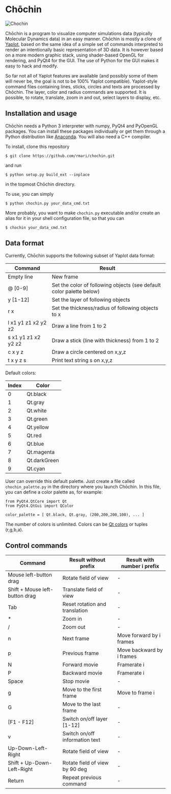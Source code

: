 <h1> Chōchin </h1>

![Chochin](./chochin.gif)

Chōchin is a program to visualize computer simulations data (typically
Molecular Dynamics data) in an easy manner. Chōchin is mostly a clone of [Yaplot](https://github.com/vitroid/Yaplot), based on
the same idea of a simple set of commands interpreted to render an
intentionally basic representation of 3D data. It is however based on a more modern graphic stack, using shader-based OpenGL for rendering, and PyQt4 for the GUI.
The use of Python for the GUI makes it easy to hack and modify.

So far not all of Yaplot features
are available (and possibly some of them will never be, the goal is not to be 100% Yaplot compatible).
Yaplot-style command files containing lines, sticks, circles and texts are processed by Chōchin.
The layer, color and radius commands are supported.
It is possible, to rotate, translate, zoom in and out, select layers to display, etc.

<h2> Installation and usage </h2>

Chōchin needs a Python 3 interpreter with numpy, PyQt4 and PyOpenGL packages. You can install these packages individually or get them through a Python distribution like [Anaconda](https://store.continuum.io/cshop/anaconda/).
You will also need a C++ compiler.

To install, clone this repository
```
$ git clone https://github.com/rmari/chochin.git
```
and run
```
$ python setup.py build_ext --inplace
```
in the topmost Chōchin directory.

To use, you can simply
```
$ python chochin.py your_data_cmd.txt
```
More probably, you want to make `chochin.py` executable and/or create an alias for it in your shell configuration file, so that you can
```
$ chochin your_data_cmd.txt
```


<h2> Data format </h2>

Currently, Chōchin supports the following subset of Yaplot data format:

| Command | Result |
|---------|--------|
| Empty line | New frame |
| @ [0-9] | Set the color of following objects (see default color palette below) |
| y [1-12] | Set the layer of following objects |
| r x | Set the thickness/radius of following objects to x |
| l x1 y1 z1 x2 y2 z2 | Draw a line from 1 to 2 |
| s x1 y1 z1 x2 y2 z2 | Draw a stick (line with thickness) from 1 to 2 |
| c x y z | Draw a circle centered on x,y,z |
| t x y z s | Print text string s on x,y,z |

Default colors:

| Index | Color |
|-------|-------|
| 0 | Qt.black |
| 1 | Qt.gray |
| 2 | Qt.white |
| 3 | Qt.green |
| 4 | Qt.yellow |
| 5 | Qt.red |
| 6 | Qt.blue |
| 7 | Qt.magenta |
| 8 | Qt.darkGreen |
| 9 | Qt.cyan |

User can override this default palette. Just create a file called
`chochin_palette.py` in the directory where you launch Chōchin. In this
file, you can define a color palette as, for example:
```
from PyQt4.QtCore import Qt
from PyQt4.QtGui import QColor

color_palette = [ Qt.black, Qt.gray, (200,200,200,100), ... ]
```
The number of colors is unlimited. Colors can be [Qt colors](http://qt-project.org/doc/qt-4.8/qcolor.html) or tuples (r,g,b,a).

<h2> Control commands </h2>

| Command | Result without prefix | Result with number i prefix |
|---------|------------------------------|---------------------------|
| Mouse left-button drag  | Rotate field of view | - |
| Shift + Mouse left-button drag  | Translate field of view | - |
| Tab | Reset rotation and translation | - |
| * | Zoom in | - |
| / | Zoom out | - |
| n | Next frame | Move forward by i frames |
| p | Previous frame | Move backward by i frames |
| N | Forward movie | Framerate i |
| P | Backward movie | Framerate i |
| Space | Stop movie | - |
| g | Move to the first frame | Move to frame i |
| G | Move to the last frame | - |
| [F1 - F12] | Switch on/off layer [1-12] | - |
| v | Switch on/off information text | - |
| Up-Down-Left-Right | Rotate field of view | - |
| Shift + Up-Down-Left-Right | Rotate field of view by 90 deg | - |
| Return | Repeat previous command | - |
